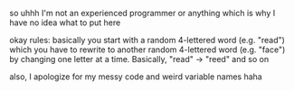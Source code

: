 so uhhh I'm not an experienced programmer or anything which is why I have no idea what to put here

okay rules: basically you start with a random 4-lettered word (e.g. "read") which you have to rewrite to another random 4-lettered word (e.g. "face") by changing one letter at a time. Basically, "read" -> "reed" and so on

also, I apologize for my messy code and weird variable names haha
